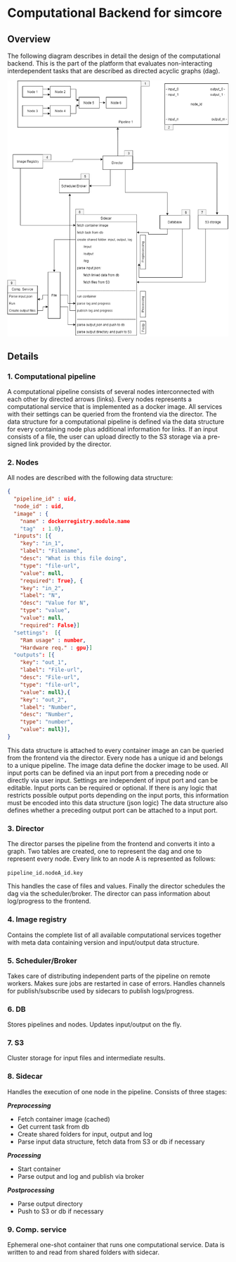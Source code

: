 # Computational Backend for simcore

## Overview
The following diagram describes in detail the design of the computational backend.
This is the part of the platform that evaluates non-interacting interdependent tasks that are described as directed acyclic graphs (dag).

![Computational backend](img/comp_backend.png)

## Details

### 1. Computational pipeline

A computational pipeline consists of several nodes interconnected with each other by directed arrows (links).
Every nodes represents a computational service that is implemented as a docker image.
All services with their settings can be queried from the frontend via the director.
The data structure for a computational pipeline is defined via the data structure for every containing node plus additional information for links.
If an input consists of a file, the user can upload directly to the S3 storage via a pre-signed link provided by the director.

### 2. Nodes

All nodes are described with the following data structure:

```json
{
  "pipeline_id" : uid,
  "node_id" : uid,
  "image" : {
    "name" : dockerregistry.module.name
    "tag"  : 1.0},
  "inputs": [{
    "key": "in_1",
    "label": "Filename",
    "desc": "What is this file doing",
    "type": "file-url",
    "value": null,
    "required": True}, {
    "key": "in_2",
    "label": "N",
    "desc": "Value for N",
    "type": "value",
    "value": null,
    "required": False}]
  "settings":  [{
    "Ram usage" : number,
    "Hardware req." : gpu}]
  "outputs": [{
    "key": "out_1",
    "label": "File-url",
    "desc": "File-url",
    "type": "file-url",
    "value": null},{
    "key": "out_2",
    "label": "Number",
    "desc": "Number",
    "type": "number",
    "value": null}],
}
```

This data structure is attached to every container image an can be queried from the frontend via the director.
Every node has a unique id and belongs to a unique pipeline.
The image data define the docker image to be used.
All input ports can be defined via an input port from a preceding node or directly via user input.
Settings are independent of input port and can be editable.
Input ports can be required or optional.
If there is any logic that restricts possible output ports depending on the input ports, this information must be encoded into this data structure (json logic)
The data structure also defines whether a preceding output port can be attached to a input port.

### 3. Director

The director parses the pipeline from the frontend and converts it into a graph.
Two tables are created, one to represent the dag and one to represent every node.
Every link to an node A is represented as follows:

``
pipeline_id.nodeA_id.key
``

This handles the case of files and values.
Finally the director schedules the dag via the scheduler/broker.
The director can pass information about log/progress to the frontend.

### 4. Image registry

Contains the complete list of all available computational services together with meta data containing version and input/output data structure.

### 5. Scheduler/Broker

Takes care of distributing independent parts of the pipeline on remote workers.
Makes sure jobs are restarted in case of errors.
Handles channels for publish/subscribe used by sidecars to publish logs/progress.

### 6. DB

Stores pipelines and nodes. Updates input/output on the fly.

### 7. S3

Cluster storage for input files and intermediate results.

### 8. Sidecar

Handles the execution of one node in the pipeline. Consists of three stages:

***Preprocessing***

- Fetch container image (cached)
- Get current task from db
- Create shared folders for input, output and log
- Parse input data structure, fetch data from S3 or db if necessary

***Processing***

- Start container
- Parse output and log and publish via broker

***Postprocessing***

- Parse output directory
- Push to S3 or db if necessary

### 9. Comp. service

Ephemeral one-shot container that runs one computational service.
Data is written to and read from shared folders with sidecar.
